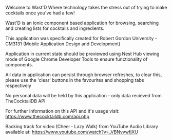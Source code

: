 Welcome to Wast'D
Where technology takes the stress out of trying to make cocktails once you've had a few!

Wast'D is an ionic component based application for browsing, searching and creating lists for cocktails and ingredients.

This application was specifically created for Robert Gordon University - CM3131 
(Mobile Application Design and Development)

Application in current state should be previewed using Nest Hub viewing mode of Google Chrome Developer Tools to ensure functionality of components.

All data in application can persist through browser refreshes, to clear this, please use the 'clear' buttons in
the favourites and shopping tabs respectively

No personal data will be held by this application - only data recieved from TheCocktailDB API

For further information on this API and it's usage visit:
https://www.thecocktaildb.com/api.php

Backing track for video (Cheel - Lazy Walk) from YouTube Audio Library available at:
https://www.youtube.com/watch?v=_VBNvvwfjXU



